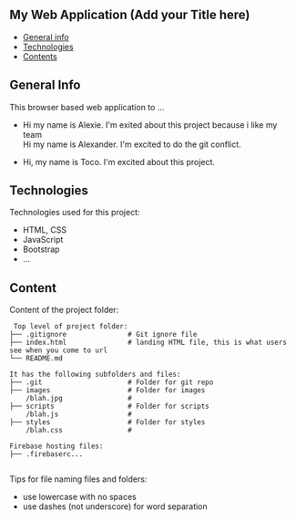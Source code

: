 ## My Web Application (Add your Title here)

* [General info](#general-info)
* [Technologies](#technologies)
* [Contents](#content)

## General Info
This browser based web application to ...
* Hi my name is Alexie. I'm exited about this project because i like my team	
Hi my name is Alexander. I'm excited to do the git conflict. 
	
* Hi, my name is Toco. I'm excited about this project.

## Technologies
Technologies used for this project:
* HTML, CSS
* JavaScript
* Bootstrap
* ...

## Content
Content of the project folder:

```
 Top level of project folder:
├── .gitignore               # Git ignore file
├── index.html               # landing HTML file, this is what users see when you come to url
└── README.md

It has the following subfolders and files:
├── .git                     # Folder for git repo
├── images                   # Folder for images
    /blah.jpg                #
├── scripts                  # Folder for scripts
    /blah.js                 #
├── styles                   # Folder for styles
    /blah.css                #

Firebase hosting files:
├── .firebaserc...


```

Tips for file naming files and folders:
* use lowercase with no spaces
* use dashes (not underscore) for word separation
